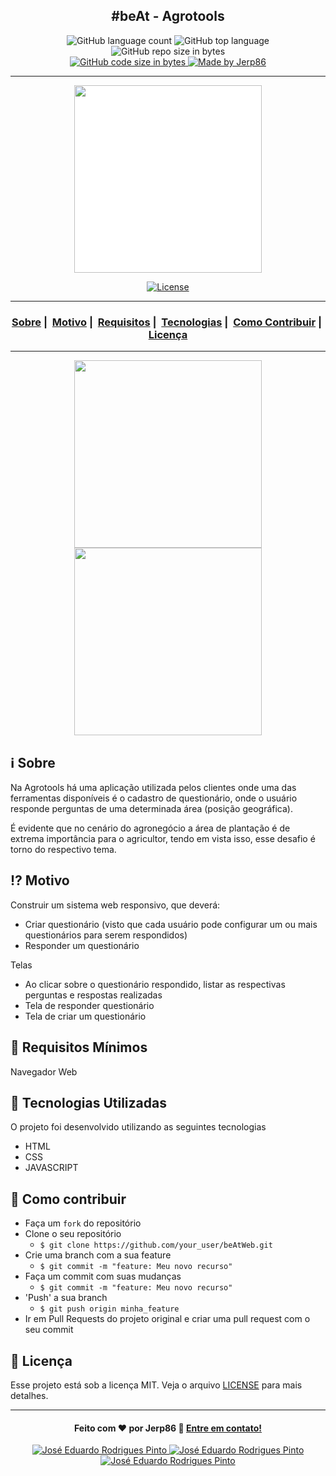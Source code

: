 <h2 align="center">#beAt - Agrotools</h2>

<p align="center">
  <img alt="GitHub language count" src="https://img.shields.io/github/languages/count/jerp86/beAtWeb">

  <img alt="GitHub top language" src="https://img.shields.io/github/languages/top/jerp86/beAtWeb?logo=typescript">

  <img alt="GitHub repo size in bytes" src="https://img.shields.io/github/repo-size/jerp86/beAtWeb?color=green">

  <br>

  <a href="https://www.codacy.com/manual/jerp86/beAtWeb?utm_source=github.com&amp;utm_medium=referral&amp;utm_content=jerp86/beAtWeb&amp;utm_campaign=Badge_Grade">

  <img alt="GitHub code size in bytes" src="https://img.shields.io/github/last-commit/jerp86/beAtWeb">

  <a href="https://www.linkedin.com/in/jerp/">
    <img alt="Made by Jerp86" src="https://img.shields.io/badge/made%20by-Jerp86-%2304D361">
  </a>
</p>

---

<p align="center">
  <img src="https://user-images.githubusercontent.com/54115624/116924489-533e5880-ac2e-11eb-9f5e-535b6ebc51e8.png" width="300" heigth="300" style="background-color: #fff;">
</p>

<p align="center">
  <a href="LICENSE">
    <img alt="License" src="https://img.shields.io/badge/license-MIT-%23F8952D">
  </a>
</p>

---

<h3 align="center">
  <a href="#information_source-sobre">Sobre</a>&nbsp;|&nbsp;
  <a href="#interrobang-motivo">Motivo</a>&nbsp;|&nbsp;
  <a href="#seedling-requisitos-mínimos">Requisitos</a>&nbsp;|&nbsp;
  <a href="#rocket-tecnologias-utilizadas">Tecnologias</a>&nbsp;|&nbsp;
  <a href="#link-como-contribuir">Como Contribuir</a>&nbsp;|&nbsp;
  <a href="#memo-licença">Licença</a>
</h3>

---

<p align="center">
  <img src="https://user-images.githubusercontent.com/54115624/116869913-fc159500-abe7-11eb-99dc-1663e99b8ed1.png" width="300">
  <img src="https://user-images.githubusercontent.com/54115624/116870098-4139c700-abe8-11eb-9eec-b3f7d3309fd5.png" width="300">
</p>

## :information_source: Sobre

Na Agrotools há uma aplicação utilizada pelos clientes onde uma das ferramentas disponíveis é o cadastro de questionário, onde o usuário responde perguntas de uma determinada área (posição geográfica).

É evidente que no cenário do agronegócio a área de plantação é de extrema importância para o agricultor, tendo em vista isso, esse desafio é torno do respectivo tema.

## :interrobang: Motivo

Construir um sistema web responsivo, que deverá:

- Criar questionário (visto que cada usuário pode configurar um ou mais questionários para serem respondidos)
- Responder um questionário

Telas

- Ao clicar sobre o questionário respondido, listar as respectivas perguntas e respostas realizadas
- Tela de responder questionário
- Tela de criar um questionário

## :seedling: Requisitos Mínimos

Navegador Web

## :rocket: Tecnologias Utilizadas

O projeto foi desenvolvido utilizando as seguintes tecnologias

- HTML
- CSS
- JAVASCRIPT

## :link: Como contribuir

- Faça um `fork` do repositório
- Clone o seu repositório
  - `$ git clone https://github.com/your_user/beAtWeb.git`
- Crie uma branch com a sua feature
  - `$ git commit -m "feature: Meu novo recurso"`
- Faça um commit com suas mudanças
  - `$ git commit -m "feature: Meu novo recurso"`
- 'Push' a sua branch
  - `$ git push origin minha_feature`
- Ir em Pull Requests do projeto original e criar uma pull request com o seu commit

## :memo: Licença

Esse projeto está sob a licença MIT. Veja o arquivo [LICENSE](LICENSE) para mais detalhes.

---

<h4 align="center">
  Feito com ❤️ por Jerp86 👋️ <a href="mailto:jerp4@hotmail.com">Entre em contato!</a>
</h4>

<p align="center">
  <a href="https://www.linkedin.com/in/jerp/">
    <img alt="José Eduardo Rodrigues Pinto" src="https://img.shields.io/badge/LinkedIn-jerp-0e76a8?style=flat&logoColor=white&logo=linkedin">
  </a>
  <a href="https://www.instagram.com/jerpbtu/">
    <img alt="José Eduardo Rodrigues Pinto" src="https://img.shields.io/badge/Instagram-@jerpbtu-833AB4?style=flat&logoColor=white&logo=instagram">
  </a>
  <a href="https://twitter.com/jerpbtu">
    <img alt="José Eduardo Rodrigues Pinto" src="https://img.shields.io/twitter/follow/jerpbtu?style=flat&logoColor=white&logo=Twitter">
  </a>
</p>
